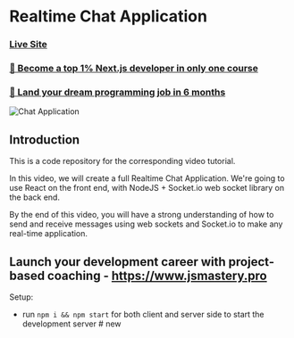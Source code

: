 # Realtime Chat Application

### [Live Site](https://realtime-chat-application.netlify.com)

### [🌟 Become a top 1% Next.js developer in only one course](https://jsmastery.pro/next15)
### [🚀 Land your dream programming job in 6 months](https://jsmastery.pro/masterclass)

![Chat Application](https://i.ytimg.com/vi/ZwFA3YMfkoc/maxresdefault.jpg)

## Introduction
This is a code repository for the corresponding video tutorial. 

In this video, we will create a full Realtime Chat Application. We're going to use  React on the front end, with NodeJS + Socket.io web socket library on the back end. 

By the end of this video, you will have a strong understanding of how to send and receive messages using web sockets and Socket.io to make any real-time application.

## Launch your development career with project-based coaching - https://www.jsmastery.pro

Setup:
- run ```npm i && npm start``` for both client and server side to start the development server
#   n e w  
 